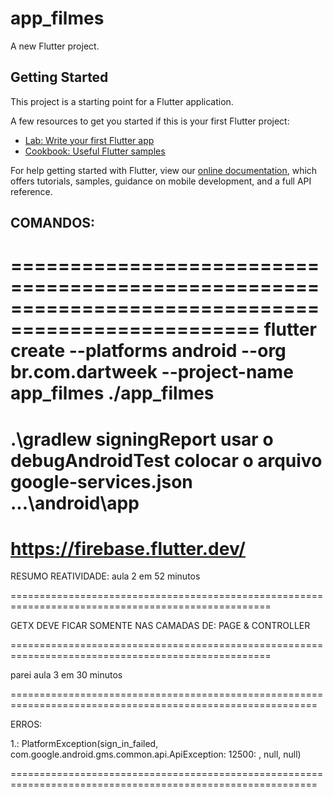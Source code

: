 # app_filmes

A new Flutter project.

## Getting Started

This project is a starting point for a Flutter application.

A few resources to get you started if this is your first Flutter project:

- [Lab: Write your first Flutter app](https://flutter.dev/docs/get-started/codelab)
- [Cookbook: Useful Flutter samples](https://flutter.dev/docs/cookbook)

For help getting started with Flutter, view our
[online documentation](https://flutter.dev/docs), which offers tutorials,
samples, guidance on mobile development, and a full API reference.

## COMANDOS:
===================================================================================================
flutter create --platforms android --org br.com.dartweek --project-name app_filmes ./app_filmes
===================================================================================================
.\gradlew signingReport
usar o debugAndroidTest
colocar o arquivo google-services.json
...\android\app
===================================================================================================
https://firebase.flutter.dev/
===================================================================================================

RESUMO REATIVIDADE:
aula 2 em 52 minutos

===================================================================================================

GETX DEVE FICAR SOMENTE NAS CAMADAS DE: PAGE & CONTROLLER

===================================================================================================

parei aula 3 em 30 minutos

===========================================================================================================

ERROS:

1.: PlatformException(sign_in_failed, com.google.android.gms.common.api.ApiException: 12500: , null, null)

===========================================================================================================